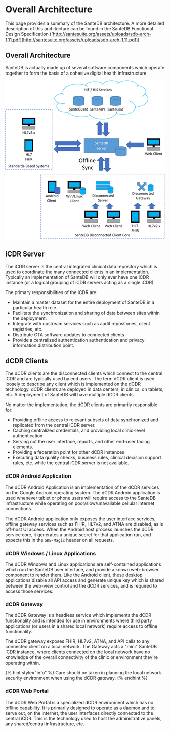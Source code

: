 # Overall Architecture

This page provides a summary of the SanteDB architecture. A more detailed description of this architecture can be found in the SanteDB Functional Design Specification ([http://santesuite.org/assets/uploads/sdb-arch-1.11.pdf](http://santesuite.org/assets/uploads/sdb-arch-1.11.pdf))

## Overall Architecture

SanteDB is actually made up of several software components which operate together to form the basis of a cohesive digital health infrastructure.&#x20;

![](<../../.gitbook/assets/image (24).png>)

## iCDR Server

The iCDR server is the central integrated clinical data repository which is used to coordinate the many connected clients in an implementation. Typically an implementation of SanteDB will only ever have one iCDR instance (or a logical grouping of iCDR servers acting as a single iCDR).

The primary responsibilities of the iCDR are:

* Maintain a master dataset for the entire deployment of SanteDB in a particular health role.
* Facilitate the synchronization and sharing of data between sites within the deployment.
* Integrate with upstream services such as audit repositories, client registries, etc.
* Distribute OTA software updates to connected clients
* Provide a centralized authentication authentication and privacy information distribution point.

## dCDR Clients

The dCDR clients are the disconnected clients which connect to the central iCDR and are typically used by end users. The term dCDR client is used loosely to describe any client which is implemented on the dCDR technology. dCDR clients are deployed in data centers, in clinics, on tablets, etc. A deployment of SanteDB will have multiple dCDR clients.

No matter the implementation, the dCDR clients are primarily responsible for:

* Providing offline access to relevant subsets of data synchronized and replicated from the central iCDR server.
* Caching centralized credentials, and providing local clinic-level authentication
* Serving out the user interface, reports, and other end-user facing elements.
* Providing a federation point for other dCDR instances
* Executing data quality checks, business rules, clinical decision support rules, etc. while the central iCDR server is not available.

### dCDR Android Application

The dCDR Android Application is an implementation of the dCDR services on the Google Android operating system. The dCDR Android application is used whenever tablet or phone users will require access to the SanteDB infrastructure while operating on poor/slow/unavailable cellular internet connections.

The dCDR Android application only exposes the user interface services, offline gateway services such as FHIR, HL7v2, and ATNA are disabled, as is off-host UI access. When the Android host process launches the dCDR service core, it generates a unique secret for that application run, and expects this in the `SDB-Magic` header on all requests.

### dCDR Windows / Linux Applications

The dCDR Windows and Linux applications are self-contained applications which run the SanteDB user interface, and provide a known web-browser component to render them. Like the Android client, these desktop applications disable all API access and generate unique key which is shared between the web-view control and the dCDR services, and is required to access those services.

### dCDR Gateway

The dCDR Gateway is a headless service which implements the dCDR functionality and is intended for use in environments where third party applications (or users in a shared local network) require access to offline functionality.&#x20;

The dCDR gateway exposes FHIR, HL7v2, ATNA, and API calls to any connected client on a local network. The Gateway acts a "mini" SanteDB  iCDR instance, where clients connected on the local network have no knowledge of the overall connectivity of the clinic or environment they're operating within.

{% hint style="info" %}
Care should be taken in planning the local network security environment when using the dCDR gateway.
{% endhint %}

### dCDR Web Portal

The dCDR Web Portal is a specialized dCDR environment which has no offline capability. It is primarily designed to operate as a daemon and to serve out, on the internet, the user interfaces directly connected to the central iCDR. This is the technology used to host the administrative panels, any shared/central infrastructure, etc.

